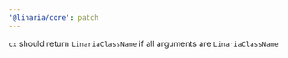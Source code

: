 ```yaml
---
'@linaria/core': patch
---
```


`cx` should return `LinariaClassName` if all arguments are `LinariaClassName`
